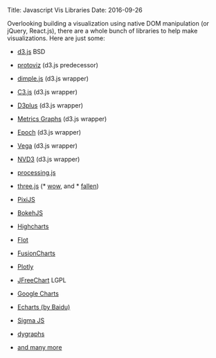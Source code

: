 Title: Javascript Vis Libraries
Date: 2016-09-26

Overlooking building a visualization using native DOM manipulation (or jQuery, React.js), there are a whole bunch of libraries to help make visualizations.
Here are just some:

* [d3.js](https://d3js.org/) BSD
* [protoviz](http://mbostock.github.io/protovis/) (d3.js predecessor)
* [dimple.js](http://dimplejs.org/) (d3.js wrapper)
* [C3.js](http://c3js.org/) (d3.js wrapper)
* [D3plus](https://d3plus.org/) (d3.js wrapper)
* [Metrics Graphs](https://github.com/mozilla/metrics-graphics) (d3.js wrapper)
* [Epoch](http://epochjs.github.io/epoch/) (d3.js wrapper)
* [Vega](http://vega.github.io/vega/) (d3.js wrapper)
* [NVD3](http://nvd3.org/examples/) (d3.js wrapper)
* [processing.js](http://processingjs.org/)
* [three.js](https://threejs.org/) (* [wow](http://data-arts.appspot.com/globe/), and * [fallen](http://www.fallen.io/ww2/))
* [PixiJS](http://www.pixijs.com/)
* [BokehJS](http://bokeh.pydata.org/en/latest/docs/user_guide/bokehjs.html#userguide-bokehjs)
* [Highcharts](http://www.highcharts.com/)
* [Flot](http://www.flotcharts.org/)
* [FusionCharts](http://www.fusioncharts.com/)
* [Plotly](https://plot.ly/)
* [JFreeChart](http://www.jfree.org/jfreechart/) LGPL
* [Google Charts]()
* [Echarts (by Baidu)](http://echarts.baidu.com/)
* [Sigma JS](http://sigmajs.org/)
* [dygraphs](https://github.com/danvk/dygraphs)

* [and many more](https://www.npmjs.com/search?q=data+visualization)
